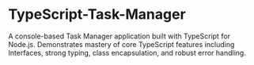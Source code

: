 # TypeScript-Task-Manager
A console-based Task Manager application built with TypeScript for Node.js. Demonstrates mastery of core TypeScript features including Interfaces, strong typing, class encapsulation, and robust error handling.

